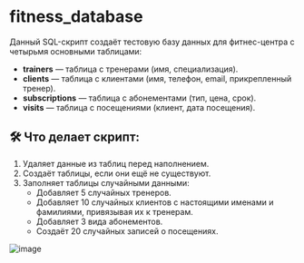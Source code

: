 # fitness_database
Данный SQL-скрипт создаёт тестовую базу данных для фитнес-центра с четырьмя основными таблицами:

- **trainers** — таблица с тренерами (имя, специализация).
- **clients** — таблица с клиентами (имя, телефон, email, прикрепленный тренер).
- **subscriptions** — таблица с абонементами (тип, цена, срок).
- **visits** — таблица с посещениями (клиент, дата посещения).

## 🛠 Что делает скрипт:
1. Удаляет данные из таблиц перед наполнением.
2. Создаёт таблицы, если они ещё не существуют.
3. Заполняет таблицы случайными данными:
   - Добавляет 5 случайных тренеров.
   - Добавляет 10 случайных клиентов с настоящими именами и фамилиями, привязывая их к тренерам.
   - Добавляет 3 вида абонементов.
   - Создаёт 20 случайных записей о посещениях.

![image](https://github.com/user-attachments/assets/0843ad90-138b-4c6d-b43a-69d41384edca)
